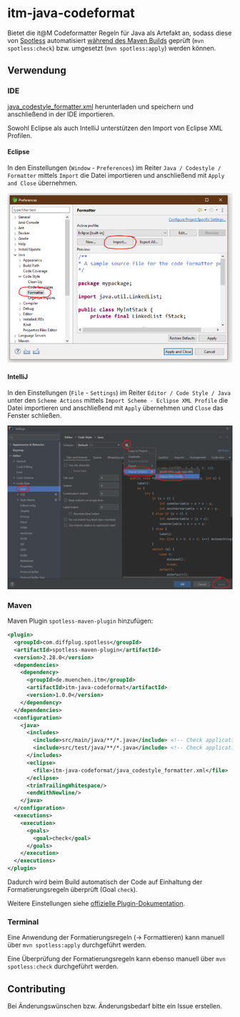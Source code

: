 # itm-java-codeformat

Bietet die it@M Codeformatter Regeln für Java als Artefakt an, sodass diese von [Spotless](https://github.com/revelc/formatter-maven-plugin) automatisiert [während des Maven Builds](#Maven) geprüft (`mvn spotless:check`) bzw. umgesetzt (`mvn spotless:apply`) werden können.

## Verwendung

### IDE

[java_codestyle_formatter.xml](formatter/src/main/resources/itm-java-codeformat/java_codestyle_formatter.xml) herunterladen und speichern und anschließend in der IDE importieren.

Sowohl Eclipse als auch IntelliJ unterstützen den Import von Eclipse XML Profilen.

#### Eclipse
In den Einstellungen (`Window` - `Preferences`) im Reiter `Java / Codestyle / Formatter` mittels `Import` die Datei importieren und anschließend mit `Apply and Close` übernehmen.

![Screenshot Eclipse Java Formatter Einstellungen](docs/eclipse_formatter.PNG)

#### IntelliJ
In den Einstellungen (`File` - `Settings`) im Reiter `Editor / Code Style / Java` unter den `Scheme Actions` mittels `Import Scheme - Eclipse XML Profile` die Datei importieren und anschließend mit `Apply` übernehmen und `Close` das Fenster schließen.

![Screenshot IntelliJ Java Formatter Einstellungen](docs/intellij_formatter.png)

### Maven

Maven Plugin `spotless-maven-plugin` hinzufügen:

```xml
<plugin>
  <groupId>com.diffplug.spotless</groupId>
  <artifactId>spotless-maven-plugin</artifactId>
  <version>2.28.0</version>
  <dependencies>
    <dependency>
      <groupId>de.muenchen.itm</groupId>
      <artifactId>itm-java-codeformat</artifactId>
      <version>1.0.0</version>
    </dependency>
  </dependencies>
  <configuration>
    <java>
      <includes>
        <include>src/main/java/**/*.java</include> <!-- Check application code -->
        <include>src/test/java/**/*.java</include> <!-- Check application tests code -->
      </includes>
      <eclipse>
        <file>itm-java-codeformat/java_codestyle_formatter.xml</file>
      </eclipse>
      <trimTrailingWhitespace/>
      <endWithNewline/>
    </java>
  </configuration>
  <executions>
    <execution>
      <goals>
        <goal>check</goal>
      </goals>
    </execution>
  </executions>
</plugin>
```

Dadurch wird beim Build automatisch der Code auf Einhaltung der Formatierungsregeln überprüft (Goal `check`).

Weitere Einstellungen siehe [offizielle Plugin-Dokumentation](https://github.com/diffplug/spotless/tree/main/plugin-maven).

### Terminal
Eine Anwendung der Formatierungsregeln (-> Formattieren) kann manuell über `mvn spotless:apply` durchgeführt werden.

Eine Überprüfung der Formatierungsregeln kann ebenso manuell über `mvn spotless:check` durchgeführt werden.

## Contributing

Bei Änderungswünschen bzw. Änderungsbedarf bitte ein Issue erstellen.
